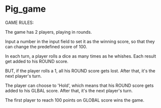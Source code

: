 # Pig_game

GAME RULES:

The game has 2 players, playing in rounds.

Input a number in the input field to set it as the winning score, so that they can change the predefined score of 100.

In each turn, a player rolls a dice as many times as he whishes. Each result get added to his ROUND score.

BUT, if the player rolls a 1, all his ROUND score gets lost. After that, it's the next player's turn.

The player can choose to 'Hold', which means that his ROUND score gets added to his GLBAL score. After that, it's the next player's turn.

The first player to reach 100 points on GLOBAL score wins the game.
